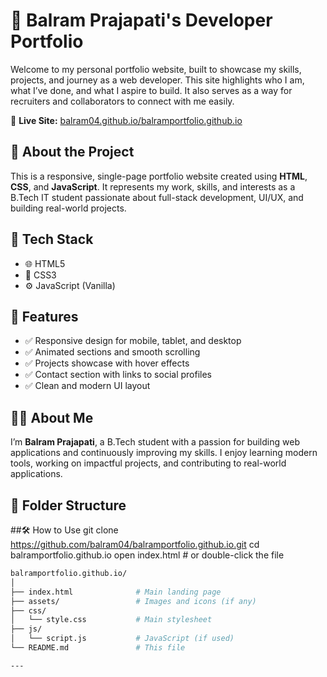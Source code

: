 # 💼 Balram Prajapati's Developer Portfolio

Welcome to my personal portfolio website, built to showcase my skills, projects, and journey as a web developer. This site highlights who I am, what I’ve done, and what I aspire to build. It also serves as a way for recruiters and collaborators to connect with me easily.

🔗 **Live Site:** [balram04.github.io/balramportfolio.github.io](https://balram04.github.io/balramportfolio.github.io/)

## 📌 About the Project

This is a responsive, single-page portfolio website created using **HTML**, **CSS**, and **JavaScript**. It represents my work, skills, and interests as a B.Tech IT student passionate about full-stack development, UI/UX, and building real-world projects.

## 🧰 Tech Stack

- 🌐 HTML5
- 🎨 CSS3
- ⚙️ JavaScript (Vanilla)

## 🚀 Features

- ✅ Responsive design for mobile, tablet, and desktop
- ✅ Animated sections and smooth scrolling
- ✅ Projects showcase with hover effects
- ✅ Contact section with links to social profiles
- ✅ Clean and modern UI layout



## 🧑‍💻 About Me

I’m **Balram Prajapati**, a B.Tech student with a passion for building web applications and continuously improving my skills. I enjoy learning modern tools, working on impactful projects, and contributing to real-world applications.

## 📂 Folder Structure

##🛠️ How to Use
git clone https://github.com/balram04/balramportfolio.github.io.git
cd balramportfolio.github.io
open index.html  # or double-click the file

```bash
balramportfolio.github.io/
│
├── index.html              # Main landing page
├── assets/                 # Images and icons (if any)
├── css/
│   └── style.css           # Main stylesheet
├── js/
│   └── script.js           # JavaScript (if used)
└── README.md               # This file

---


